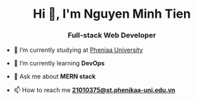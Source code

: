 <h1 align="center">Hi 👋, I'm Nguyen Minh Tien</h1>
<h3 align="center">Full-stack Web Developer</h3>

- 🔭 I’m currently studying at [Pheniaa University](https://phenikaa-uni.edu.vn)

- 🌱 I’m currently learning **DevOps**

- 💬 Ask me about **MERN stack**

- 📫 How to reach me **21010375@st.phenikaa-uni.edu.vn**
